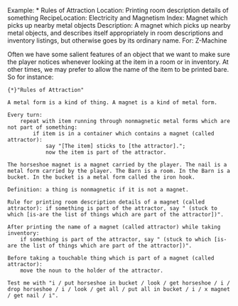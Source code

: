 Example: * Rules of Attraction
Location: Printing room description details of something
RecipeLocation: Electricity and Magnetism
Index: Magnet which picks up nearby metal objects
Description: A magnet which picks up nearby metal objects, and describes itself appropriately in room descriptions and inventory listings, but otherwise goes by its ordinary name.
For: Z-Machine

  
Often we have some salient features of an object that we want to make sure the player notices whenever looking at the item in a room or in inventory. At other times, we may prefer to allow the name of the item to be printed bare. So for instance:

  

``` inform7
{*}"Rules of Attraction"

A metal form is a kind of thing. A magnet is a kind of metal form.

Every turn:
	repeat with item running through nonmagnetic metal forms which are not part of something:
		if item is in a container which contains a magnet (called attractor):
			say "[The item] sticks to [the attractor].";
			now the item is part of the attractor.

The horseshoe magnet is a magnet carried by the player. The nail is a metal form carried by the player. The Barn is a room. In the Barn is a bucket. In the bucket is a metal form called the iron hook.

Definition: a thing is nonmagnetic if it is not a magnet.

Rule for printing room description details of a magnet (called attractor): if something is part of the attractor, say " (stuck to which [is-are the list of things which are part of the attractor])".

After printing the name of a magnet (called attractor) while taking inventory:
	if something is part of the attractor, say " (stuck to which [is-are the list of things which are part of the attractor])".

Before taking a touchable thing which is part of a magnet (called attractor):
	move the noun to the holder of the attractor.

Test me with "i / put horseshoe in bucket / look / get horseshoe / i / drop horseshoe / i / look / get all / put all in bucket / i / x magnet / get nail / i".
```

